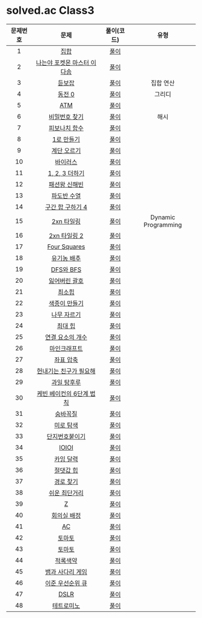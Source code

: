 # solved.ac Class3

| 문제번호 |  문제  | 풀이(코드) | 유형 |     
|  :---:  | :---: |   :---:  |   :---:  |    
| 1  | [집합](https://www.acmicpc.net/problem/11723) | [풀이]() |  |  
| 2  | [나는야 포켓몬 마스터 이다솜](https://www.acmicpc.net/problem/1620) | [풀이]() |  |     
| 3  | [듣보잡](https://www.acmicpc.net/problem/1764) | [풀이](./1764.py) | 집합 연산 |     
| 4  | [동전 0](https://www.acmicpc.net/problem/11047) | [풀이](./11047.py) | 그리디 |     
| 5  | [ATM](https://www.acmicpc.net/problem/11399) | [풀이]() |  |     
| 6  | [비밀번호 찾기](https://www.acmicpc.net/problem/17219) | [풀이](./17219.py) | 해시 |     
| 7  | [피보나치 함수](https://www.acmicpc.net/problem/1003) | [풀이]() |  |     
| 8  | [1로 만들기](https://www.acmicpc.net/problem/1463) | [풀이]() |  |     
| 9  | [계단 오르기](https://www.acmicpc.net/problem/2579) | [풀이]() |  |     
| 10  | [바이러스](https://www.acmicpc.net/problem/2606) | [풀이]() |  |     
| 11  | [1, 2, 3 더하기](https://www.acmicpc.net/problem/9095) | [풀이]() |  |     
| 12  | [패션왕 신해빈](https://www.acmicpc.net/problem/9375) | [풀이]() |  |     
| 13  | [파도반 수열](https://www.acmicpc.net/problem/9461) | [풀이]() |  |     
| 14  | [구간 합 구하기 4](https://www.acmicpc.net/problem/11659) | [풀이]() |  |     
| 15  | [2xn 타일링](https://www.acmicpc.net/problem/11726) | [풀이](./11726.py) | Dynamic Programming |     
| 16  | [2xn 타일링 2](https://www.acmicpc.net/problem/11727) | [풀이]() |  |     
| 17  | [Four Squares](https://www.acmicpc.net/problem/17626) | [풀이]() |  |     
| 18  | [유기농 배추](https://www.acmicpc.net/problem/1012) | [풀이]() |  |     
| 19  | [DFS와 BFS](https://www.acmicpc.net/problem/1260) | [풀이]() |  |     
| 20  | [잃어버린 괄호](https://www.acmicpc.net/problem/1541) | [풀이]() |  |     
| 21  | [최소힙](https://www.acmicpc.net/problem/1927) | [풀이]() |  |     
| 22  | [색종이 만들기](https://www.acmicpc.net/problem/2630) | [풀이]() |  |     
| 23  | [나무 자르기](https://www.acmicpc.net/problem/2805) | [풀이]() |  |     
| 24  | [최대 힙](https://www.acmicpc.net/problem/11279) | [풀이]() |  |     
| 25  | [연결 요소의 개수](https://www.acmicpc.net/problem/11724) | [풀이]() |  |     
| 26  | [마인크래프트](https://www.acmicpc.net/problem/18111) | [풀이]() |  |     
| 27  | [좌표 압축](https://www.acmicpc.net/problem/18870) | [풀이]() |  |     
| 28  | [헌내기는 친구가 필요해](https://www.acmicpc.net/problem/21736) | [풀이]() |  |     
| 29  | [과일 탕후루](https://www.acmicpc.net/problem/30804) | [풀이]() |  |     
| 30  | [케빈 베이컨의 6단계 법칙](https://www.acmicpc.net/problem/1389) | [풀이]() |  |     
| 31  | [숨바꼭질](https://www.acmicpc.net/problem/1697) | [풀이]() |  |     
| 32  | [미로 탐색](https://www.acmicpc.net/problem/2178) | [풀이]() |  |     
| 33  | [단지번호붙이기](https://www.acmicpc.net/problem/2667) | [풀이]() |  |     
| 34  | [IOIOI](https://www.acmicpc.net/problem/5525) | [풀이]() |  |    
| 35  | [카잉 달력](https://www.acmicpc.net/problem/6064) | [풀이]() |  |     
| 36  | [절댓값 힙](https://www.acmicpc.net/problem/11286) | [풀이]() |  |     
| 37  | [경로 찾기](https://www.acmicpc.net/problem/11403) | [풀이]() |  |     
| 38  | [쉬운 최단거리](https://www.acmicpc.net/problem/14940) | [풀이]() |  |     
| 39  | [Z](https://www.acmicpc.net/problem/1074) | [풀이]() |  |     
| 40  | [회의실 배정](https://www.acmicpc.net/problem/1931) | [풀이]() |  |     
| 41  | [AC](https://www.acmicpc.net/problem/5430) | [풀이]() |  |     
| 42  | [토마토](https://www.acmicpc.net/problem/7569) | [풀이]() |  |     
| 43  | [토마토](https://www.acmicpc.net/problem/7576) | [풀이]() |  |     
| 44  | [적록색약](https://www.acmicpc.net/problem/10026) | [풀이]() |  |     
| 45  | [뱀과 사다리 게임](https://www.acmicpc.net/problem/16928) | [풀이]() |  | 
| 46  | [이준 우선순위 큐](https://www.acmicpc.net/problem/7662) | [풀이]() |  |     
| 47  | [DSLR](https://www.acmicpc.net/problem/9019) | [풀이]() |  |     
| 48  | [테트로미노](https://www.acmicpc.net/problem/14500) | [풀이]() |  |     